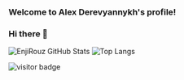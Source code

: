 <h3>
  Welcome to Alex Derevyannykh's profile!
</h3>

### Hi there 👋

![EnjiRouz GitHub Stats](https://github-readme-stats.vercel.app/api?username=oldSorcerer&count_private=true&hide=contribs&show_icons=true&theme=default)
![Top Langs](https://github-readme-stats.vercel.app/api/top-langs/?username=oldSorcerer&count_private=true&hide=tsql&langs_count=7&theme=default&layout=compact)

![visitor badge](https://visitor-badge.glitch.me/badge?page_id=oldSorcerer&right_color=red&left_text=Profile%20Views)